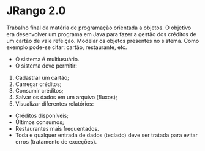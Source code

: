 # JRango 2.0
Trabalho final da matéria de programação orientada a objetos. O objetivo era desenvolver um programa em Java para fazer a gestão dos
créditos de um cartão de vale refeição. Modelar os objetos presentes no sistema. Como exemplo pode-se citar: cartão, restaurante, etc.
- O sistema é multiusuário.
- O sistema deve permitir:
1) Cadastrar um cartão;
2) Carregar créditos;
3) Consumir créditos;
4) Salvar os dados em um arquivo (fluxos);
5) Visualizar diferentes relatórios:
- Créditos disponíveis;
- Últimos consumos;
- Restaurantes mais frequentados.
- Toda e qualquer entrada de dados (teclado) deve ser tratada para evitar erros (tratamento de exceções).
